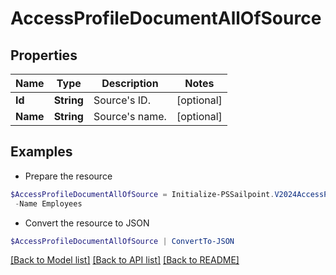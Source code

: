 # AccessProfileDocumentAllOfSource
## Properties

Name | Type | Description | Notes
------------ | ------------- | ------------- | -------------
**Id** | **String** | Source&#39;s ID. | [optional] 
**Name** | **String** | Source&#39;s name. | [optional] 

## Examples

- Prepare the resource
```powershell
$AccessProfileDocumentAllOfSource = Initialize-PSSailpoint.V2024AccessProfileDocumentAllOfSource  -Id ff8081815757d4fb0157588f3d9d008f `
 -Name Employees
```

- Convert the resource to JSON
```powershell
$AccessProfileDocumentAllOfSource | ConvertTo-JSON
```

[[Back to Model list]](../README.md#documentation-for-models) [[Back to API list]](../README.md#documentation-for-api-endpoints) [[Back to README]](../README.md)

